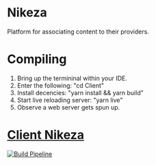 # Nikeza

Platform for associating content to their providers.

# Compiling
1. Bring up the termininal within your IDE.
2. Enter the following: "cd Client"
3. Install decencies: "yarn install && yarn build"
3. Start live reloading server: "yarn live"
4. Observe a web server gets spun up.

# [Client Nikeza](https://github.com/Lambda-Cartel/Nikeza/tree/master/Client)

<a href="https://lambdacartel.visualstudio.com/Nikeza/_build">
<img src="https://lambdacartel.visualstudio.com/_apis/public/build/definitions/b1ffd400-fa75-4529-a3a9-dadf020b2150/1/badge" 
  alt="Build Pipeline"/>
</a>
